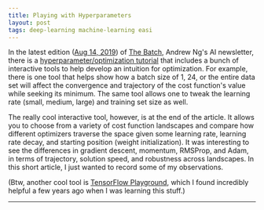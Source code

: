 ```yaml
---
title: Playing with Hyperparameters
layout: post
tags: deep-learning machine-learning easi
---
```


In the latest edition ([Aug 14, 2019](https://info.deeplearning.ai/the-batch-optimization-tutorial-plus-greener-ai-better-recommenders-generative-models-claiming-patents))
of [The Batch](https://www.deeplearning.ai/thebatch/), Andrew Ng's AI newsletter, there is a 
[hyperparameter/optimization tutorial](https://www.deeplearning.ai/ai-notes/optimization/) that 
includes a bunch of interactive tools to help develop an intuition for optimization.  For example,
there is one tool that helps show how a batch size of 1, 24, or the entire data set will affect
the convergence and trajectory of the cost function's value while seeking its minimum.  The same tool
allows one to tweak the learning rate (small, medium, large) and training set size as well.  

The really cool interactive tool, however, is at the end of the article.  It allows you to choose from a variety of cost
function landscapes and compare how different optimizers traverse the space given some learning rate, learning 
rate decay, and starting position (weight initialization).  It was interesting to see the differences in 
gradient descent, momentum, RMSProp, and Adam, in terms of trajectory, solution speed, and robustness across 
landscapes.  In this short article, I just wanted to record some of my observations.

(Btw, another cool tool is [TensorFlow Playground](https://playground.tensorflow.org/), which I found incredibly
helpful a few years ago when I was learning this stuff.)

------------------------------------------

